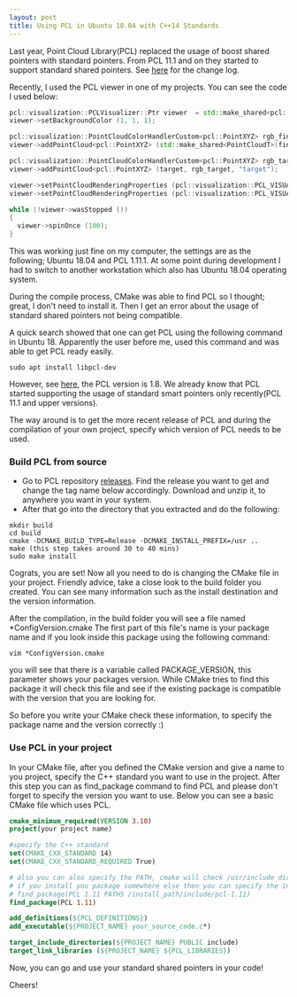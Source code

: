 ```yaml
---
layout: post
title: Using PCL in Ubuntu 18.04 with C++14 Standards
---
```


Last year, Point Cloud Library(PCL) replaced the usage of boost shared pointers with standard pointers. From PCL 11.1 and on they started to support standard shared pointers. See [here](https://github.com/PointCloudLibrary/pcl/blob/master/CHANGES.md#-1110-11052020-) for the change log.

Recently, I used the PCL viewer in one of my projects. You can see the code I used below:
```c++
pcl::visualization::PCLVisualizer::Ptr viewer  = std::make_shared<pcl::visualization::PCLVisualizer>("3D Viewer");
viewer->setBackgroundColor (1, 1, 1);

pcl::visualization::PointCloudColorHandlerCustom<pcl::PointXYZ> rgb_final (std::make_shared<PointCloudT>(final_cloud), 0, 255, 0);
viewer->addPointCloud<pcl::PointXYZ> (std::make_shared<PointCloudT>(final_cloud), rgb_final, "final");

pcl::visualization::PointCloudColorHandlerCustom<pcl::PointXYZ> rgb_target (target, 255, 0, 0);
viewer->addPointCloud<pcl::PointXYZ> (target, rgb_target, "target");

viewer->setPointCloudRenderingProperties (pcl::visualization::PCL_VISUALIZER_POINT_SIZE, 3, "target");
viewer->setPointCloudRenderingProperties (pcl::visualization::PCL_VISUALIZER_POINT_SIZE, 3, "final");

while (!viewer->wasStopped ())
{
  viewer->spinOnce (100);
}
```

This was working just fine on my computer, the settings are as the following; Ubuntu 18.04 and PCL 1.11.1. At some point
during development I had to switch to another workstation which also has Ubuntu 18.04 operating system.

During the compile process, CMake was able to find PCL so I thought; great, I don't need to install it. Then I get 
an error about the usage of standard shared pointers not being compatible.

A quick search showed that one can get PCL using the following command in Ubuntu 18. Apparently the user before me, used
this command and was able to get PCL ready easily.

```commandline
sudo apt install libpcl-dev
```

However, see [here](https://packages.ubuntu.com/bionic/libpcl-dev), the PCL version is 1.8. We already know that PCL started
supporting the usage of standard smart pointers only recently(PCL 11.1 and upper versions).

The way around is to get the more recent release of PCL and during the compilation of your own project, specify which 
version of PCL needs to be used.

### Build PCL from source

* Go to PCL repository [releases](https://github.com/PointCloudLibrary/pcl/releases). Find the release you want to get 
and change the tag name below accordingly. Download and unzip it, to anywhere you want in your system.
* After that go into the directory that you extracted and do the following:

```commandline
mkdir build
cd build
cmake -DCMAKE_BUILD_TYPE=Release -DCMAKE_INSTALL_PREFIX=/usr ..
make (this step takes around 30 to 40 mins)
sudo make install
```
Cograts, you are set! Now all you need to do is changing the CMake file in your project. Friendly advice, take a close 
look to the build folder you created. You can see many information such as the install destination and the version information.

After the compilation, in the build folder you will see a file named *ConfigVersion.cmake The first part of this file's name is your
package name and if you look inside this package using the following command:

```commandline
vim *ConfigVersion.cmake
```

you will see that there is a variable called PACKAGE_VERSION, this parameter shows your packages version. While CMake tries to find
this package it will check this file and see if the existing package is compatible with the version that you are looking for.

So before you write your CMake check these information, to specify the package name and the version correctly :)

### Use PCL in your project

In your CMake file, after you defined the CMake version and give a name to you project, specify the C++ standard you want 
to use in the project. After this step you can as find_package command to find PCL and please don't forget to specify the 
version you want to use. Below you can see a basic CMake file which uses PCL.

```cmake
cmake_minimum_required(VERSION 3.10)
project(your project name)

#specify the C++ standard
set(CMAKE_CXX_STANDARD 14)
set(CMAKE_CXX_STANDARD_REQUIRED True)

# also you can also specify the PATH, cmake will check /usr/include directories
# if you install you package somewhere else then you can specify the intall directory as the following
# find_package(PCL 1.11 PATHS /install_path/include/pcl-1.11)
find_package(PCL 1.11)

add_definitions(${PCL_DEFINITIONS})
add_executable(${PROJECT_NAME} your_source_code.c*)

target_include_directories(${PROJECT_NAME} PUBLIC include)
target_link_libraries (${PROJECT_NAME} ${PCL_LIBRARIES})
```

Now, you can go and use your standard shared pointers in your code!

Cheers!


